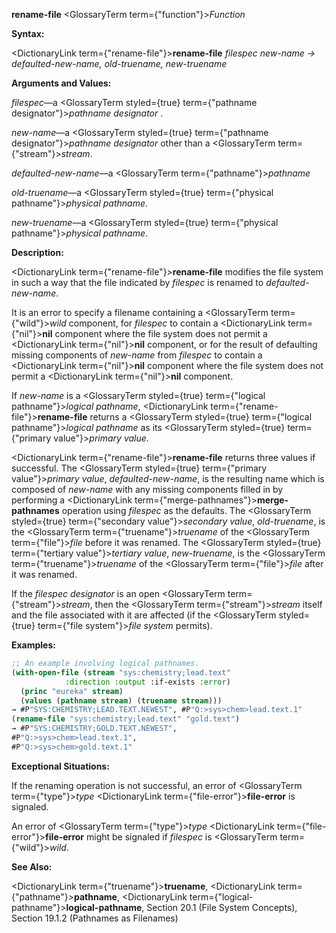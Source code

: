 **rename-file** <GlossaryTerm  term={"function"}><i>Function</i></GlossaryTerm> 



**Syntax:** 



<DictionaryLink  term={"rename-file"}><b>rename-file</b></DictionaryLink> *filespec new-name → defaulted-new-name, old-truename, new-truename* 



**Arguments and Values:** 



*filespec*—a <GlossaryTerm styled={true} term={"pathname designator"}><i>pathname designator</i></GlossaryTerm> . 



*new-name*—a <GlossaryTerm styled={true} term={"pathname designator"}><i>pathname designator</i></GlossaryTerm> other than a <GlossaryTerm  term={"stream"}><i>stream</i></GlossaryTerm>. 



*defaulted-new-name*—a <GlossaryTerm  term={"pathname"}><i>pathname</i></GlossaryTerm> 



*old-truename*—a <GlossaryTerm styled={true} term={"physical pathname"}><i>physical pathname</i></GlossaryTerm>. 



*new-truename*—a <GlossaryTerm styled={true} term={"physical pathname"}><i>physical pathname</i></GlossaryTerm>. 



**Description:** 



<DictionaryLink  term={"rename-file"}><b>rename-file</b></DictionaryLink> modifies the file system in such a way that the file indicated by *filespec* is renamed to *defaulted-new-name*. 



It is an error to specify a filename containing a <GlossaryTerm  term={"wild"}><i>wild</i></GlossaryTerm> component, for *filespec* to contain a <DictionaryLink  term={"nil"}><b>nil</b></DictionaryLink> component where the file system does not permit a <DictionaryLink  term={"nil"}><b>nil</b></DictionaryLink> component, or for the result of defaulting missing components of *new-name* from *filespec* to contain a <DictionaryLink  term={"nil"}><b>nil</b></DictionaryLink> component where the file system does not permit a <DictionaryLink  term={"nil"}><b>nil</b></DictionaryLink> component. 



If *new-name* is a <GlossaryTerm styled={true} term={"logical pathname"}><i>logical pathname</i></GlossaryTerm>, <DictionaryLink  term={"rename-file"}><b>rename-file</b></DictionaryLink> returns a <GlossaryTerm styled={true} term={"logical pathname"}><i>logical pathname</i></GlossaryTerm> as its <GlossaryTerm styled={true} term={"primary value"}><i>primary value</i></GlossaryTerm>. 



 



 



<DictionaryLink  term={"rename-file"}><b>rename-file</b></DictionaryLink> returns three values if successful. The <GlossaryTerm styled={true} term={"primary value"}><i>primary value</i></GlossaryTerm>, *defaulted-new-name*, is the resulting name which is composed of *new-name* with any missing components filled in by performing a <DictionaryLink  term={"merge-pathnames"}><b>merge-pathnames</b></DictionaryLink> operation using *filespec* as the defaults. The <GlossaryTerm styled={true} term={"secondary value"}><i>secondary value</i></GlossaryTerm>, *old-truename*, is the <GlossaryTerm  term={"truename"}><i>truename</i></GlossaryTerm> of the <GlossaryTerm  term={"file"}><i>file</i></GlossaryTerm> before it was renamed. The <GlossaryTerm styled={true} term={"tertiary value"}><i>tertiary value</i></GlossaryTerm>, *new-truename*, is the <GlossaryTerm  term={"truename"}><i>truename</i></GlossaryTerm> of the <GlossaryTerm  term={"file"}><i>file</i></GlossaryTerm> after it was renamed. 



If the *filespec designator* is an open <GlossaryTerm  term={"stream"}><i>stream</i></GlossaryTerm>, then the <GlossaryTerm  term={"stream"}><i>stream</i></GlossaryTerm> itself and the file associated with it are affected (if the <GlossaryTerm styled={true} term={"file system"}><i>file system</i></GlossaryTerm> permits). 



**Examples:**
```lisp
;; An example involving logical pathnames. 
(with-open-file (stream "sys:chemistry;lead.text" 
			:direction :output :if-exists :error) 
  (princ "eureka" stream) 
  (values (pathname stream) (truename stream))) 
→ #P"SYS:CHEMISTRY;LEAD.TEXT.NEWEST", #P"Q:>sys>chem>lead.text.1" 
(rename-file "sys:chemistry;lead.text" "gold.text") 
→ #P"SYS:CHEMISTRY;GOLD.TEXT.NEWEST", 
#P"Q:>sys>chem>lead.text.1", 
#P"Q:>sys>chem>gold.text.1" 
```
**Exceptional Situations:** 



If the renaming operation is not successful, an error of <GlossaryTerm  term={"type"}><i>type</i></GlossaryTerm> <DictionaryLink  term={"file-error"}><b>file-error</b></DictionaryLink> is signaled. 



An error of <GlossaryTerm  term={"type"}><i>type</i></GlossaryTerm> <DictionaryLink  term={"file-error"}><b>file-error</b></DictionaryLink> might be signaled if *filespec* is <GlossaryTerm  term={"wild"}><i>wild</i></GlossaryTerm>. 



**See Also:** 



<DictionaryLink  term={"truename"}><b>truename</b></DictionaryLink>, <DictionaryLink  term={"pathname"}><b>pathname</b></DictionaryLink>, <DictionaryLink  term={"logical-pathname"}><b>logical-pathname</b></DictionaryLink>, Section 20.1 (File System Concepts), Section 19.1.2 (Pathnames as Filenames) 



